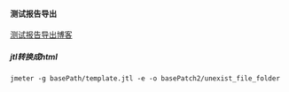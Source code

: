 #### 测试报告导出

[测试报告导出博客](https://www.cnblogs.com/may18/p/12507057.html)

##### jtl转换成html
```
jmeter -g basePath/template.jtl -e -o basePatch2/unexist_file_folder
```